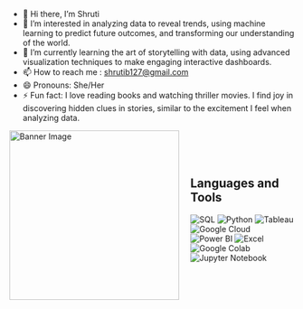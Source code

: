 - 👋 Hi there, I’m Shruti
- 👀 I’m interested in analyzing data to reveal trends, using machine learning to predict future outcomes, and transforming our understanding of the world.
- 🌱 I’m currently learning the art of storytelling with data, using advanced visualization techniques to make engaging interactive dashboards.
- 📫 How to reach me : shrutib127@gmail.com
- 😄 Pronouns: She/Her
- ⚡ Fun fact: I love reading books and watching thriller movies. I find joy in discovering hidden clues in stories, similar to the excitement I feel when analyzing data.

<!---
shrub127/shrub127 is a ✨ special ✨ repository because its `README.md` (this file) appears on your GitHub profile.
You can click the Preview link to take a look at your changes.
--->
<div style="display: flex; align-items: center;">
  <img src="https://raw.githubusercontent.com/shrub127/image/main/NC9V.gif?token=GHSAT0AAAAAACRZTVU7LHUQHFYVTQAYVMIOZVLTZIA" alt="Banner Image" width="300"/>
  <div style="margin-left: 20px;">
    <h2>Languages and Tools</h2>
    <p>
      <img src="https://img.shields.io/badge/SQL-336791?style=for-the-badge&logo=postgresql&logoColor=white" alt="SQL"/>
      <img src="https://img.shields.io/badge/Python-3670A0?style=for-the-badge&logo=python&logoColor=ffdd54" alt="Python"/>
      <img src="https://img.shields.io/badge/Tableau-E97627?style=for-the-badge&logo=tableau&logoColor=white" alt="Tableau"/>
      <img src="https://img.shields.io/badge/Google%20Cloud-4285F4?style=for-the-badge&logo=google-cloud&logoColor=white" alt="Google Cloud"/>
      <img src="https://img.shields.io/badge/Power%20BI-F2C811?style=for-the-badge&logo=powerbi&logoColor=black" alt="Power BI"/>
      <img src="https://img.shields.io/badge/Excel-217346?style=for-the-badge&logo=microsoft-excel&logoColor=white" alt="Excel"/>
      <img src="https://img.shields.io/badge/Google%20Colab-F9AB00?style=for-the-badge&logo=google-colab&logoColor=black" alt="Google Colab"/>
      <img src="https://img.shields.io/badge/Jupyter%20Notebook-F37626?style=for-the-badge&logo=jupyter&logoColor=white" alt="Jupyter Notebook"/>
    </p>
  </div>
</div>




